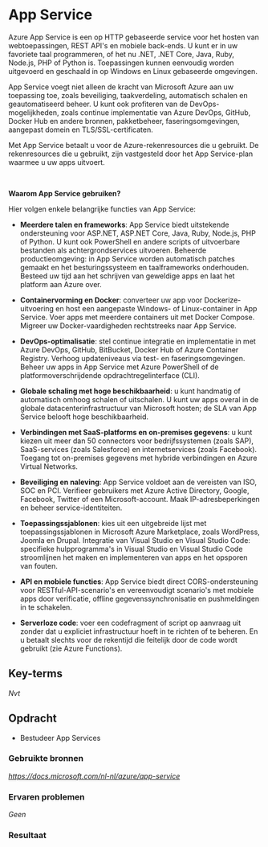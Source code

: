 # **App Service**

Azure App Service is een op HTTP gebaseerde service voor het hosten van webtoepassingen, REST API's en mobiele back-ends. U kunt er in uw favoriete taal programmeren, of het nu .NET, .NET Core, Java, Ruby, Node.js, PHP of Python is. Toepassingen kunnen eenvoudig worden uitgevoerd en geschaald in op Windows en Linux gebaseerde omgevingen.

App Service voegt niet alleen de kracht van Microsoft Azure aan uw toepassing toe, zoals beveiliging, taakverdeling, automatisch schalen en geautomatiseerd beheer. U kunt ook profiteren van de DevOps-mogelijkheden, zoals continue implementatie van Azure DevOps, GitHub, Docker Hub en andere bronnen, pakketbeheer, faseringsomgevingen, aangepast domein en TLS/SSL-certificaten.

Met App Service betaalt u voor de Azure-rekenresources die u gebruikt. De rekenresources die u gebruikt, zijn vastgesteld door het App Service-plan waarmee u uw apps uitvoert.

<br>

**Waarom App Service gebruiken?**

Hier volgen enkele belangrijke functies van App Service:

- **Meerdere talen en frameworks**: App Service biedt uitstekende ondersteuning voor ASP.NET, ASP.NET Core, Java, Ruby, Node.js, PHP of Python. U kunt ook PowerShell en andere scripts of uitvoerbare bestanden als achtergrondservices uitvoeren.
Beheerde productieomgeving: in App Service worden automatisch patches gemaakt en het besturingssysteem en taalframeworks onderhouden. Besteed uw tijd aan het schrijven van geweldige apps en laat het platform aan Azure over.

- **Containervorming en Docker**: converteer uw app voor Dockerize-uitvoering en host een aangepaste Windows- of Linux-container in App Service. Voer apps met meerdere containers uit met Docker Compose. Migreer uw Docker-vaardigheden rechtstreeks naar App Service.

- **DevOps-optimalisatie**: stel continue integratie en implementatie in met Azure DevOps, GitHub, BitBucket, Docker Hub of Azure Container Registry. Verhoog updateniveaus via test- en faseringsomgevingen. Beheer uw apps in App Service met Azure PowerShell of de platformoverschrijdende opdrachtregelinterface (CLI).

- **Globale schaling met hoge beschikbaarheid**: u kunt handmatig of automatisch omhoog schalen of uitschalen. U kunt uw apps overal in de globale datacenterinfrastructuur van Microsoft hosten; de SLA van App Service belooft hoge beschikbaarheid.

- **Verbindingen met SaaS-platforms en on-premises gegevens**: u kunt kiezen uit meer dan 50 connectors voor bedrijfssystemen (zoals SAP), SaaS-services (zoals Salesforce) en internetservices (zoals Facebook). Toegang tot on-premises gegevens met hybride verbindingen en Azure Virtual Networks.

- **Beveiliging en naleving**: App Service voldoet aan de vereisten van ISO, SOC en PCI. Verifieer gebruikers met Azure Active Directory, Google, Facebook, Twitter of een Microsoft-account. Maak IP-adresbeperkingen en beheer service-identiteiten.

- **Toepassingssjablonen**: kies uit een uitgebreide lijst met toepassingssjablonen in Microsoft Azure Marketplace, zoals WordPress, Joomla en Drupal.
Integratie van Visual Studio en Visual Studio Code: specifieke hulpprogramma's in Visual Studio en Visual Studio Code stroomlijnen het maken en implementeren van apps en het opsporen van fouten.

- **API en mobiele functies**: App Service biedt direct CORS-ondersteuning voor RESTful-API-scenario's en vereenvoudigt scenario's met mobiele apps door verificatie, offline gegevenssynchronisatie en pushmeldingen in te schakelen.

- **Serverloze code**: voer een codefragment of script op aanvraag uit zonder dat u expliciet infrastructuur hoeft in te richten of te beheren. En u betaalt slechts voor de rekentijd die feitelijk door de code wordt gebruikt (zie Azure Functions).

## **Key-terms**

*Nvt*

## **Opdracht**

- Bestudeer App Services

### **Gebruikte bronnen**

*<https://docs.microsoft.com/nl-nl/azure/app-service>*

### **Ervaren problemen**

*Geen*

### **Resultaat**

